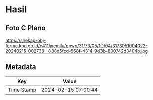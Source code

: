 # Hasil

## Foto C Plano

https://sirekap-obj-formc.kpu.go.id/c411/pemilu/ppwp/31/73/05/10/04/3173051004022-20240215-002738--888d5fcd-568f-4314-9d3b-800742d3404b.jpg


## Metadata

| Key        | Value               |
| ---------- | ------------------- |
| Time Stamp | 2024-02-15 07:00:44 |



